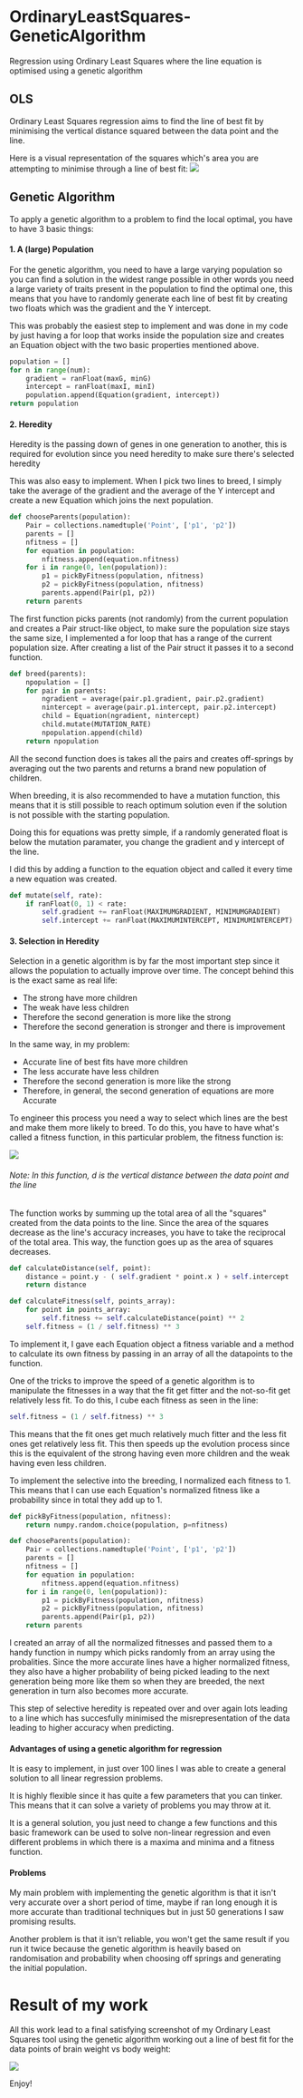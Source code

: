 # OrdinaryLeastSquares-GeneticAlgorithm
Regression using Ordinary Least Squares where the line equation is optimised using a genetic algorithm

## OLS
Ordinary Least Squares regression aims to find the line of best fit by minimising the vertical distance squared between the data point and the line.

Here is a visual representation of the squares which's area you are attempting to minimise through a line of best fit:
![](./images/Representation.png)

## Genetic Algorithm
To apply a genetic algorithm to a problem to find the local optimal, you have to have 3 basic things:

#### 1. A (large) Population
For the genetic algorithm, you need to have a large varying population so you can find a solution in the widest range possible in other words you need a large variety of traits present in the population to find the optimal one, this means that you have to randomly generate each line of best fit by creating two floats which was the gradient and the Y intercept.

This was probably the easiest step to implement and was done in my code by just having a for loop that works inside the population size and creates an Equation object with the two basic properties mentioned above.

```python
population = []
for n in range(num):
    gradient = ranFloat(maxG, minG)
    intercept = ranFloat(maxI, minI)
    population.append(Equation(gradient, intercept))
return population
```
#### 2. Heredity
Heredity is the passing down of genes in one generation to another, this is required for evolution since you need heredity to make sure there's selected heredity

This was also easy to implement. When I pick two lines to breed, I simply take the average of the gradient and the average of the Y intercept and create a new Equation which joins the next population.

```python
def chooseParents(population):
    Pair = collections.namedtuple('Point', ['p1', 'p2'])
    parents = []
    nfitness = []
    for equation in population:
        nfitness.append(equation.nfitness)
    for i in range(0, len(population)):
        p1 = pickByFitness(population, nfitness)
        p2 = pickByFitness(population, nfitness)
        parents.append(Pair(p1, p2))
    return parents
```
The first function picks parents (not randomly) from the current population and creates a Pair struct-like object, to make sure the population size stays the same size, I implemented a for loop that has a range of the current population size. After creating a list of the Pair struct it passes it to a second function.

```python
def breed(parents):
    npopulation = []
    for pair in parents:
        ngradient = average(pair.p1.gradient, pair.p2.gradient)
        nintercept = average(pair.p1.intercept, pair.p2.intercept)
        child = Equation(ngradient, nintercept)
        child.mutate(MUTATION_RATE)
        npopulation.append(child)
    return npopulation
```
All the second function does is takes all the pairs and creates off-springs by averaging out the two parents and returns a brand new population of children.

When breeding, it is also recommended to have a mutation function, this means that it is still possible to reach optimum solution even if the solution is not possible with the starting population.

Doing this for equations was pretty simple, if a randomly generated float is below the mutation paramater, you change the gradient and y intercept of the line.

I did this by adding a function to the equation object and called it every time a new equation was created.

```python
def mutate(self, rate):
    if ranFloat(0, 1) < rate:
        self.gradient += ranFloat(MAXIMUMGRADIENT, MINIMUMGRADIENT)
        self.intercept += ranFloat(MAXIMUMINTERCEPT, MINIMUMINTERCEPT)
```

#### 3. Selection in Heredity

Selection in a genetic algorithm is by far the most important step since it allows the population to actually improve over time. The concept behind this is the exact same as real life:

- The strong have more children
- The weak have less children
- Therefore the second generation is more like the strong
- Therefore the second generation is stronger and there is improvement

In the same way, in my problem:
- Accurate line of best fits have more children
- The less accurate have less children
- Therefore the second generation is more like the strong
- Therefore, in general, the second generation of equations are more Accurate

To engineer this process you need a way to select which lines are the best and make them more likely to breed. To do this, you have to have what's called a fitness function, in this particular problem, the fitness function is:

![](./images/FitnessFunction.gif)

###### Note: In this function, d is the vertical distance between the data point and the line

The function works by summing up the total area of all the "squares" created from the data points to the line. Since the area of the squares decrease as the line's accuracy increases, you have to take the reciprocal of the total area. This way, the function goes up as the area of squares decreases.

```python
def calculateDistance(self, point):
    distance = point.y - ( self.gradient * point.x ) + self.intercept
    return distance

def calculateFitness(self, points_array):
    for point in points_array:
        self.fitness += self.calculateDistance(point) ** 2
    self.fitness = (1 / self.fitness) ** 3
```
To implement it, I gave each Equation object a fitness variable and a method to calculate its own fitness by passing in an array of all the datapoints to the function.

One of the tricks to improve the speed of a genetic algorithm is to manipulate the fitnesses in a way that the fit get fitter and the not-so-fit get relatively less fit. To do this, I cube each fitness as seen in the line:

```python
self.fitness = (1 / self.fitness) ** 3
```
This means that the fit ones get much relatively much fitter and the less fit ones get relatively less fit. This then speeds up the evolution process since this is the equivalent of the strong having even more children and the weak having even less children.

To implement the selective into the breeding, I normalized each fitness to 1. This means that I can use each Equation's normalized fitness like a probability since in total they add up to 1.

```python
def pickByFitness(population, nfitness):
    return numpy.random.choice(population, p=nfitness)

def chooseParents(population):
    Pair = collections.namedtuple('Point', ['p1', 'p2'])
    parents = []
    nfitness = []
    for equation in population:
        nfitness.append(equation.nfitness)
    for i in range(0, len(population)):
        p1 = pickByFitness(population, nfitness)
        p2 = pickByFitness(population, nfitness)
        parents.append(Pair(p1, p2))
    return parents
```
I created an array of all the normalized fitnesses and passed them to a handy function in numpy which picks randomly from an array using the probalities. Since the more accurate lines have a higher normalized fitness, they also have a higher probability of being picked leading to the next generation being more like them so when they are breeded, the next generation in turn also becomes more accurate.



This step of selective heredity is repeated over and over again lots leading to a line which has succesfully minimised the misrepresentation of the data leading to higher accuracy when predicting.

#### Advantages of using a genetic algorithm for regression

It is easy to implement, in just over 100 lines I was able to create a general solution to all linear regression problems.

It is highly flexible since it has quite a few parameters that you can tinker. This means that it can solve a variety of problems you may throw at it.

It is a general solution, you just need to change a few functions and this basic framework can be used to solve non-linear regression and even different problems in which there is a maxima and minima and a fitness function.

#### Problems

My main problem with implementing the genetic algorithm is that it isn't very accurate over a short period of time, maybe if ran long enough it is more accurate than traditional techniques but in just 50 generations I saw promising results.

Another problem is that it isn't reliable, you won't get the same result if you run it twice because the genetic algorithm is heavily based on randomisation and probability when choosing off springs and generating the initial population.

# Result of my work

All this work lead to a final satisfying screenshot of my Ordinary Least Squares tool using the genetic algorithm working out a line of best fit for the data points of brain weight vs body weight:

![](./images/OLSGA.png)

Enjoy!
